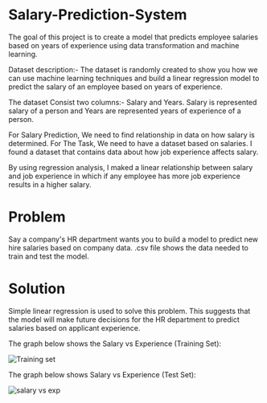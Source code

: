 # Salary-Prediction-System
The goal of this project is to create a model that predicts employee salaries based on years of experience using data transformation and machine learning.

Dataset description:- The dataset is randomly created to show you how we can use machine learning techniques and build a linear regression model to predict the salary of an employee based on years of experience.

The dataset Consist two columns:- Salary and Years.
                                                              Salary is represented salary of a person and Years are represented years of experience of a person.

For Salary Prediction, We need to find relationship in data on how salary is determined.
                                                              For The Task, We need to have a dataset based on salaries. I found a dataset that contains data about how job experience affects salary.


By using regression analysis, I maked a linear relationship between salary and job experience in which if any employee has more job experience results in a higher salary.

# Problem
Say a company's HR department wants you to build a model to predict new hire salaries based on company data. .csv file shows the data needed to train and test the model.

# Solution


Simple linear regression is used to solve this problem. This suggests that the model will make future decisions for the HR department to predict salaries based on applicant experience.



The graph below shows the Salary vs Experience (Training Set):

![Training set](https://github.com/amanydv6393/Salary-Prediction-System/assets/116442031/184872eb-5f24-49a0-89be-2914361e3923)

The graph below shows Salary vs Experience (Test Set):


![salary vs exp](https://github.com/amanydv6393/Salary-Prediction-System/assets/116442031/6e0e7f90-7b02-435f-8b3c-d070b9db0f2c)
